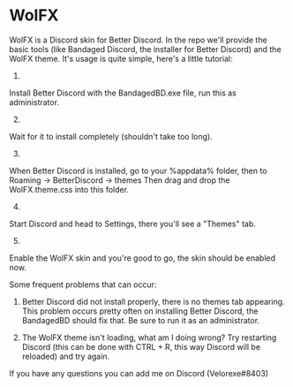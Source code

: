 # WolFX
WolFX is a Discord skin for Better Discord. In the repo we'll provide the basic tools (like Bandaged Discord, the installer for Better Discord) and the WolFX theme.
It's usage is quite simple, here's a little tutorial:

1.
  Install Better Discord with the BandagedBD.exe file, run this as administrator.
  
2.
  Wait for it to install completely (shouldn't take too long).
  
3.
  When Better Discord is installed, go to your %appdata% folder, then to Roaming -> BetterDiscord -> themes
  Then drag and drop the WolFX.theme.css into this folder.
  
4.
  Start Discord and head to Settings, there you'll see a "Themes" tab.
  
5.
  Enable the WolFX skin and you're good to go, the skin should be enabled now.
  
Some frequent problems that can occur:

1. Better Discord did not install properly, there is no themes tab appearing.
  This problem occurs pretty often on installing Better Discord, the BandagedBD should fix that. Be sure to run it as an administrator.
  
2. The WolFX theme isn't loading, what am I doing wrong?
  Try restarting Discord (this can be done with CTRL + R, this way Discord will be reloaded) and try again.
  
  
If you have any questions you can add me on Discord (Velorexe#8403)
